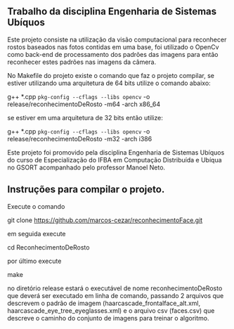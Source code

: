 

Trabalho da disciplina Engenharia de Sistemas Ubíquos
-----------------------------------------------------

Este projeto consiste na utilização da visão computacional para
reconhecer rostos baseados nas fotos contidas em uma base, foi
utilizado o OpenCv como back-end de processamento dos padrões das
imagens para então reconhecer estes padrões nas imagens da câmera.

No Makefile do projeto existe o comando que faz o projeto compilar,
se estiver utilizando uma arquitetura de 64 bits utilize o comando abaixo:

g++ *.cpp `pkg-config --cflags --libs opencv` -o release/reconhecimentoDeRosto -m64 -arch x86_64

se estiver em uma arquitetura de 32 bits então utilize:

g++ *.cpp `pkg-config --cflags --libs opencv` -o release/reconhecimentoDeRosto -m32 -arch i386

Este projeto foi promovido pela disciplina Engenharia de Sistemas
Ubíquos do curso de Especialização do IFBA em Computação Distribuída
e Ubíqua no GSORT acompanhado pelo professor Manoel Neto. 


Instruções para compilar o projeto.
-----------------------------------

Execute o comando 

git clone https://github.com/marcos-cezar/reconhecimentoFace.git

em seguida execute 

cd ReconhecimentoDeRosto

por último execute

make

no diretório release estará o executável de nome
reconhecimentoDeRosto que deverá ser executado em linha de comando,
passando 2 arquivos que descrevem o padrão de imagem
(haarcascade_frontalface_alt.xml, haarcascade_eye_tree_eyeglasses.xml)
e o arquivo csv (faces.csv)
que descreve o caminho do conjunto de imagens para treinar o algoritmo.


